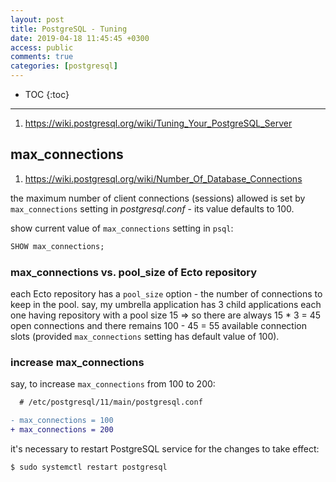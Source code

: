 ```yaml
---
layout: post
title: PostgreSQL - Tuning
date: 2019-04-18 11:45:45 +0300
access: public
comments: true
categories: [postgresql]
---
```


<!-- more -->

<!-- prettier-ignore -->
* TOC
{:toc}
<hr>

1. <https://wiki.postgresql.org/wiki/Tuning_Your_PostgreSQL_Server>

max_connections
---------------

1. <https://wiki.postgresql.org/wiki/Number_Of_Database_Connections>

the maximum number of client connections (sessions) allowed is set by
`max_connections` setting in _postgresql.conf_ - its value defaults to 100.

show current value of `max_connections` setting in `psql`:

```sql
SHOW max_connections;
```

### max_connections vs. pool_size of Ecto repository

each Ecto repository has a `pool_size` option - the number of connections to
keep in the pool. say, my umbrella application has 3 child applications each
one having repository with a pool size 15 => so there are always 15 * 3 = 45
open connections and there remains 100 - 45 = 55 available connection slots
(provided `max_connections` setting has default value of 100).

### increase max_connections

say, to increase `max_connections` from 100 to 200:

```diff
  # /etc/postgresql/11/main/postgresql.conf

- max_connections = 100
+ max_connections = 200
```

it's necessary to restart PostgreSQL service for the changes to take effect:

```sh
$ sudo systemctl restart postgresql
```
